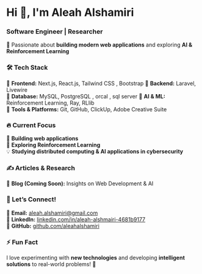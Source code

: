 # Hi 👋, I'm Aleah Alshamiri  
### Software Engineer | Researcher  

🚀 Passionate about **building modern web applications** and exploring **AI & Reinforcement Learning**  



### 🛠 Tech Stack  
🔹 **Frontend:** Next.js, React.js, Tailwind CSS , Bootstrap
🔹 **Backend:** Laravel, Livewire  
🔹 **Database:** MySQL, PostgreSQL , orcal , sql server
🔹 **AI & ML:** Reinforcement Learning, Ray, RLlib  
🔹 **Tools & Platforms:** Git, GitHub, ClickUp, Adobe Creative Suite  



### 🔥 Current Focus  
🔭 **Building web applications**  
📖 **Exploring Reinforcement Learning**  
💡 **Studying distributed computing & AI applications in cybersecurity**  



### ✍️ Articles & Research    
📝 **Blog (Coming Soon):** Insights on Web Development & AI  



### 🤝 Let’s Connect!  
📧 **Email:** aleah.alshamiri@gmail.com  
💼 **LinkedIn:** [linkedin.com/in/aleah-alshmairi-4681b9177](https://www.linkedin.com/in/aleah-alshmairi-4681b9177/)  
🐙 **GitHub:** [github.com/aleahalshamiri](http://github.com/aleahalshamiri)  



### ⚡ Fun Fact  
I love experimenting with **new technologies** and developing **intelligent solutions** to real-world problems! 🚀  
